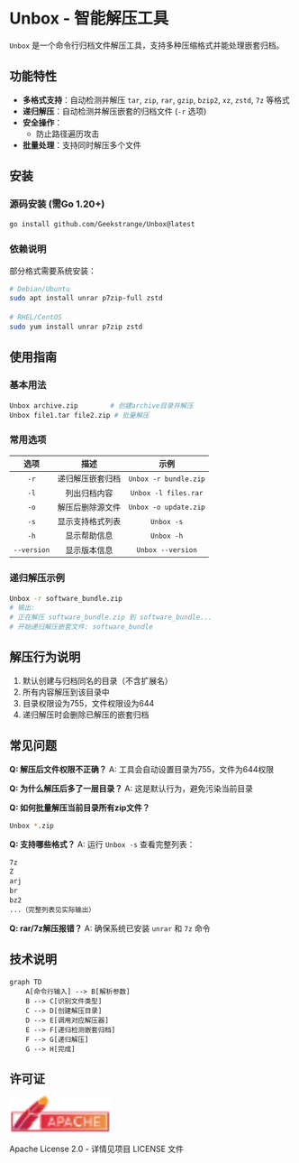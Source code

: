 # Unbox - 智能解压工具

`Unbox` 是一个命令行归档文件解压工具，支持多种压缩格式并能处理嵌套归档。

## 功能特性

- **多格式支持**：自动检测并解压 `tar`, `zip`, `rar`, `gzip`, `bzip2`, `xz`, `zstd`, `7z` 等格式
- **递归解压**：自动检测并解压嵌套的归档文件 (`-r` 选项)
- **安全操作**：
  - 防止路径遍历攻击
- **批量处理**：支持同时解压多个文件

## 安装

### 源码安装 (需Go 1.20+)
```bash
go install github.com/Geekstrange/Unbox@latest
```

### 依赖说明

部分格式需要系统安装：

```bash
# Debian/Ubuntu
sudo apt install unrar p7zip-full zstd

# RHEL/CentOS
sudo yum install unrar p7zip zstd
```

## 使用指南

### 基本用法

```bash
Unbox archive.zip        # 创建archive目录并解压
Unbox file1.tar file2.zip # 批量解压
```

### 常用选项

|    选项     |       描述       |         示例          |
| :---------: | :--------------: | :-------------------: |
|    `-r`     | 递归解压嵌套归档 | `Unbox -r bundle.zip` |
|    `-l`     |   列出归档内容   | `Unbox -l files.rar`  |
|    `-o`     | 解压后删除源文件 | `Unbox -o update.zip` |
|    `-s`     | 显示支持格式列表 |      `Unbox -s`       |
|    `-h`     |   显示帮助信息   |      `Unbox -h`       |
| `--version` |   显示版本信息   |   `Unbox --version`   |

### 递归解压示例

```bash
Unbox -r software_bundle.zip
# 输出:
# 正在解压 software_bundle.zip 到 software_bundle...
# 开始递归解压嵌套文件: software_bundle
```

## 解压行为说明

1. 默认创建与归档同名的目录（不含扩展名）
2. 所有内容解压到该目录中
3. 目录权限设为755，文件权限设为644
4. 递归解压时会删除已解压的嵌套归档

## 常见问题

**Q: 解压后文件权限不正确？**
A: 工具会自动设置目录为755，文件为644权限

**Q: 为什么解压后多了一层目录？**
A: 这是默认行为，避免污染当前目录

**Q: 如何批量解压当前目录所有zip文件？**

```bash
Unbox *.zip
```

**Q: 支持哪些格式？**
A: 运行 `Unbox -s` 查看完整列表：

```bash
7z
Z
arj
br
bz2
...（完整列表见实际输出）
```

**Q: rar/7z解压报错？**
A: 确保系统已安装 `unrar` 和 `7z` 命令

## 技术说明

```mermaid
graph TD
    A[命令行输入] --> B[解析参数]
    B --> C[识别文件类型]
    C --> D[创建解压目录]
    D --> E[调用对应解压器]
    E --> F[递归检测嵌套归档]
    F --> G[递归解压]
    G --> H[完成]
```



## 许可证

<a href="https://www.apache.org/licenses/LICENSE-2.0.html" target="_blank">
  <img
    src="https://github.com/Geekstrange/unbox/blob/main/img/Apache-License-2.0.svg"
    alt="Apache License 2.0"
    width="180"
    height="auto"
  >
</a>

Apache License 2.0 - 详情见项目 LICENSE 文件
